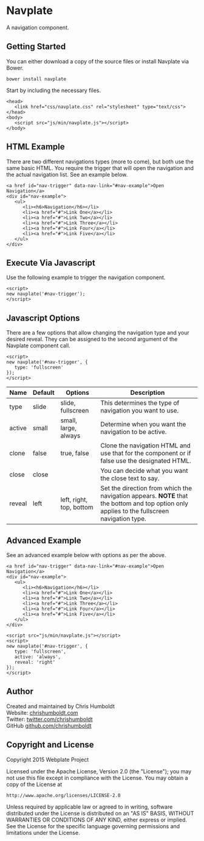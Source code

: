 # Navplate
A navigation component.

## Getting Started
You can either download a copy of the source files or install Navplate via Bower.

```
bower install navplate
```

Start by including the necessary files.

```
<head>
   <link href="css/navplate.css" rel="stylesheet" type="text/css">
</head>
<body>
   <script src="js/min/navplate.js"></script>
</body>
```

## HTML Example
There are two different navigations types (more to come), but both use the same basic HTML. You require the trigger that will open the navigation and the actual navigation list. See an example below.

```
<a href id="nav-trigger" data-nav-link="#nav-example">Open Navigation</a>
<div id="nav-example">
   <ul>
      <li><h6>Navigation</h6></li>
      <li><a href="#">Link One</a></li>
      <li><a href="#">Link Two</a></li>
      <li><a href="#">Link Three</a></li>
      <li><a href="#">Link Four</a></li>
      <li><a href="#">Link Five</a></li>
   </ul>
</div>
```

## Execute Via Javascript
Use the following example to trigger the navigation component.

```
<script>
new navplate('#nav-trigger');
</script>
```

## Javascript Options
There are a few options that allow changing the navigation type and your desired reveal. They can be assigned to the second argument of the Navplate component call.

```
<script>
new navplate('#nav-trigger', {
   type: 'fullscreen'
});
</script>
```

Name | Default | Options | Description
---- | ---- | ---- | ----
type | slide | slide, fullscreen | This determines the type of navigation you want to use.
active | small | small, large, always | Determine when you want the navigation to be active.
clone | false | true, false | Clone the navigation HTML and use that for the component or if false use the designated HTML.
close | close | | You can decide what you want the close text to say.
reveal | left | left, right, top, bottom | Set the direction from which the navigation appears. **NOTE** that the bottom and top option only applies to the fullscreen navigation type.

## Advanced Example
See an advanced example below with options as per the above.

```
<a href id="nav-trigger" data-nav-link="#nav-example">Open Navigation</a>
<div id="nav-example">
   <ul>
      <li><h6>Navigation</h6></li>
      <li><a href="#">Link One</a></li>
      <li><a href="#">Link Two</a></li>
      <li><a href="#">Link Three</a></li>
      <li><a href="#">Link Four</a></li>
      <li><a href="#">Link Five</a></li>
   </ul>
</div>

<script src="js/min/navplate.js"></script>
<script>
new navplate('#nav-trigger', {
   type: 'fullscreen',
   active: 'always',
   reveal: 'right'
});
</script>
```

## Author
Created and maintained by Chris Humboldt<br>
Website: <a href="http://chrishumboldt.com/">chrishumboldt.com</a><br>
Twitter: <a href="https://twitter.com/chrishumboldt">twitter.com/chrishumboldt</a><br>
GitHub <a href="https://github.com/chrishumboldt">github.com/chrishumboldt</a><br>

## Copyright and License
Copyright 2015 Webplate Project

Licensed under the Apache License, Version 2.0 (the "License");
you may not use this file except in compliance with the License.
You may obtain a copy of the License at

    http://www.apache.org/licenses/LICENSE-2.0

Unless required by applicable law or agreed to in writing, software
distributed under the License is distributed on an "AS IS" BASIS,
WITHOUT WARRANTIES OR CONDITIONS OF ANY KIND, either express or implied.
See the License for the specific language governing permissions and
limitations under the License.
